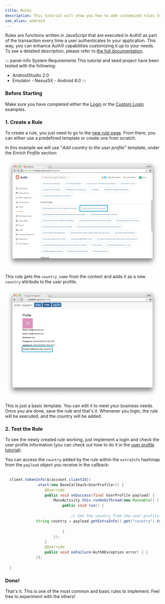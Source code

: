 ```yaml
---
title: Rules
description: This tutorial will show you how to add customized rules to your app.
seo_alias: android
---
```


Rules are functions written in JavaScript that are executed in Auth0 as part of the transaction every time a user authenticates to your application. This way, you can enhance Auth0 capabilities customizing it up to your needs. To see a detailed description, please refer to [the full documentation](https://auth0.com/docs/rules).

::: panel-info System Requirements
This tutorial and seed project have been tested with the following:

* AndroidStudio 2.0
* Emulator - Nexus5X - Android 6.0 
  :::


### Before Starting

Make sure you have completed either the [Login](01-login.md) or the [Custom Login](02-custom-login.md) examples.

 
### 1. Create a Rule
 
To create a rule, you just need to go to the [new rule page](https://manage.auth0.com/#/rules/new). From there, you can either use a predefined template or create one from scratch.
  
In this example we will use "*Add country to the user profile*" template, under the *Enrich Profile* section:
  
![Add country template](/media/articles/rules/rule-choose-add-country-template.png)
  
This rule gets the `country_name` from the context and adds it as a new `country` attribute to the user profile.
  
![Country rule sample](/media/articles/angularjs2/rule-country-show.png)
  
This is just a basic template. You can edit it to meet your business needs. Once you are done, save the rule and that's it. Whenever you login, the rule will be executed, and the country will be added.
  
  ### 2. Test the Rule
  
To see the newly created rule working, just implement a login and check the user profile information (you can check out how to do it in the [user profile tutorial](04-user-profile.md)).
  
You can access the `country` added by the rule within the `extraInfo` hashmap from the `payload` object you receive in the callback:
  
  ```java

    client.tokenInfo(${account.clientId})
                .start(new BaseCallback<UserProfile>() {
                    @Override
                    public void onSuccess(final UserProfile payload) {
                        MainActivity.this.runOnUiThread(new Runnable() {
                            public void run() {
                            
                                // Get the country from the user profile
				String country = payload.getExtraInfo().get("country").toString());
                            
                            }
                        });
                    }
                    @Override
                    public void onFailure(Auth0Exception error) { }
                });

    }
  ```
  
  ### Done!
  
That's it. This is one of the most common and basic rules to implement. Feel free to experiment with the others!
